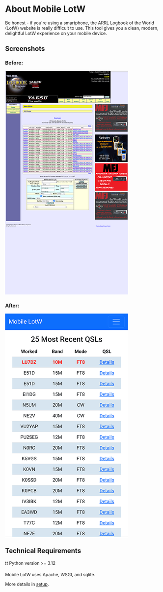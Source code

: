 # About Mobile LotW

Be honest - if you're using a smartphone, the ARRL Logbook of the World (LotW) 
website is really difficult to use. This tool gives you a clean, modern, 
delightful LotW experience on your mobile device.

## Screenshots
### Before:
![Before image](/app/static/lotw_old.png)

### After:
![After image](/app/static/lotw_new.png)

## Technical Requirements


❗❗ Python version >= 3.12

Mobile LotW uses Apache, WSGI, and sqlite.

More details in [setup](/docs/setup.md).